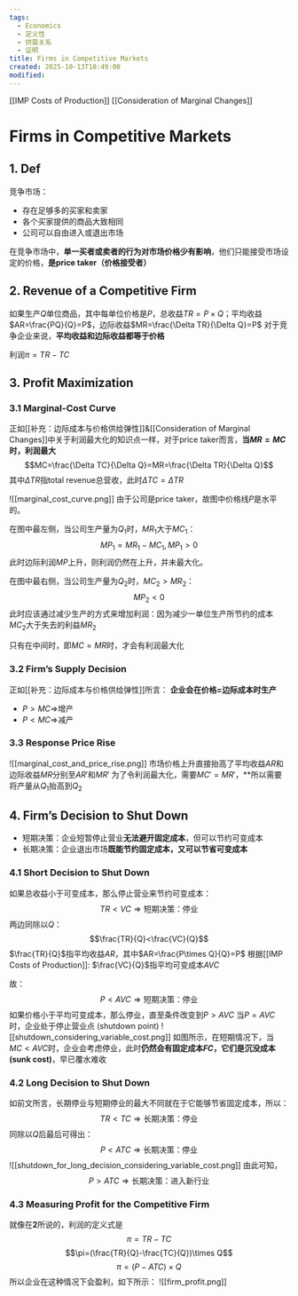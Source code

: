 ```yaml
---
tags:
  - Economics
  - 定义性
  - 供需关系
  - 证明
title: Firms in Competitive Markets
created: 2025-10-13T10:49:00
modified:
---
```

[[IMP Costs of Production]]
[[Consideration of Marginal Changes]]
# Firms in Competitive Markets
## 1. Def
竞争市场：
- 存在足够多的买家和卖家
- 各个买家提供的商品大致相同
- 公司可以自由进入或退出市场

在竞争市场中，**单一买者或卖者的行为对市场价格少有影响**，他们只能接受市场设定的价格，**是price taker（价格接受者）**

## 2. Revenue of a Competitive Firm
如果生产$Q$单位商品，其中每单位价格是$P$，$\text{总收益} TR =P\times Q$；平均收益$AR=\frac{PQ}{Q}=P$，边际收益$MR=\frac{\Delta TR}{\Delta Q}=P$
对于竞争企业来说，**平均收益和边际收益都等于价格**

利润$\pi=TR-TC$

## 3. Profit Maximization
### 3.1 Marginal-Cost Curve
正如[[补充：边际成本与价格供给弹性]]&[[Consideration of Marginal Changes]]中关于利润最大化的知识点一样，对于price taker而言，**当$MR=MC$时，利润最大**
$$MC=\frac{\Delta TC}{\Delta Q}=MR=\frac{\Delta TR}{\Delta Q}$$
其中$\Delta TR$指total revenue总营收，此时$\Delta TC=\Delta TR$

![[marginal_cost_curve.png]]
由于公司是price taker，故图中价格线$P$是水平的。

在图中最左侧，当公司生产量为$Q_1$时，$MR_1$大于$MC_1$：
$$MP_1=MR_1-MC_1, MP_1>0$$
此时边际利润$MP$上升，则利润仍然在上升，并未最大化。

在图中最右侧，当公司生产量为$Q_2$时，$MC_2>MR_2$：
$$MP_2<0$$
此时应该通过减少生产的方式来增加利润：因为减少一单位生产所节约的成本$MC_2$大于失去的利益$MR_2$

只有在中间时，即$MC=MR$时，才会有利润最大化

### 3.2 Firm’s Supply Decision
正如[[补充：边际成本与价格供给弹性]]所言：
**企业会在价格=边际成本时生产**
- $P>MC\Rightarrow$增产
- $P<MC\Rightarrow$减产

### 3.3 Response Price Rise 
![[marginal_cost_and_price_rise.png]]
市场价格上升直接抬高了平均收益$AR$和边际收益$MR$分别至$AR'$和$MR'$
为了令利润最大化，需要$MC'=MR'$，**所以需要将产量从$Q_1$抬高到$Q_2$

## 4. Firm’s Decision to Shut Down
- 短期决策：企业短暂停止营业**无法避开固定成本**，但可以节约可变成本
- 长期决策：企业退出市场**既能节约固定成本，又可以节省可变成本**

### 4.1 Short Decision to Shut Down
如果总收益小于可变成本，那么停止营业来节约可变成本：
$$TR<VC\Rightarrow\text{短期决策：停业}$$
两边同除以$Q$：
$$\frac{TR}{Q}<\frac{VC}{Q}$$
$\frac{TR}{Q}$指平均收益$AR$，其中$AR=\frac{P\times Q}{Q}=P$
根据[[IMP Costs of Production]]:
$\frac{VC}{Q}$指平均可变成本$AVC$

故：
$$P<AVC\Rightarrow\text{短期决策：停业}$$
如果价格小于平均可变成本，那么停业，直至条件改变到$P>AVC$
当$P=AVC$时，企业处于停止营业点 (shutdown point)
![[shutdown_considering_variable_cost.png]]
如图所示，在短期情况下，当$MC<AVC$时，企业会考虑停业，此时**仍然会有固定成本$FC$，它们是沉没成本 (sunk cost)**，早已覆水难收

### 4.2 Long Decision to Shut Down
如前文所言，长期停业与短期停业的最大不同就在于它能够节省固定成本，所以：
$$TR<TC\Rightarrow\text{长期决策：停业}$$
同除以$Q$后最后可得出：
$$P<ATC\Rightarrow\text{长期决策：停业}$$
![[shutdown_for_long_decision_considering_variable_cost.png]]
由此可知，
$$P>ATC\Rightarrow\text{长期决策：进入新行业}$$
### 4.3 Measuring Profit for the Competitive Firm
就像在**2**所说的，利润的定义式是
$$\pi=TR-TC$$
$$\pi=(\frac{TR}{Q}-\frac{TC}{Q})\times Q$$
$$\pi=(P-ATC)\times Q$$
所以企业在这种情况下会盈利，如下所示：
![[firm_profit.png]]
